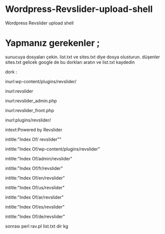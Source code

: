 # Wordpress-Revslider-upload-shell
Wordpress Revslider upload shell

# Yapmanız gerekenler ; 

sunucuya dosyaları çekin. 
list.txt ve sites.txt diye dosya olusturun. düşenler sites.txt gelicek 
google de bu dorkları aratın ve list.txt kaydedin 

dork : 

inurl:wp-content/plugins/revslider/

inurl:revslider

inurl:revslider_admin.php

inurl:revslider_front.php

inurl:plugins/revslider/

intext:Powered by Revslider

intitle:"Index Of/ revslider""

intitle:"Index Of/wp-content/plugins/revslider"

intitle:"Index Of/admin/revslider"

intitle:"Index Of/fr/revslider"

intitle:"Index Of/en/revslider"

intitle:"Index Of/us/revslider"

intitle:"Index Of/ar/revslider"

intitle:"Index Of/es/revslider"

intitle:"Index Of/de/revslider"

sonrası 
perl rav.pl list.txt 
dir kg 

